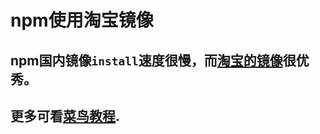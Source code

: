 # npm使用淘宝镜像
## npm国内镜像`install`速度很慢，而[淘宝的镜像](http://npm.taobao.org)很优秀。
## 更多可看[菜鸟教程](https://www.runoob.com/nodejs/nodejs-npm.html).